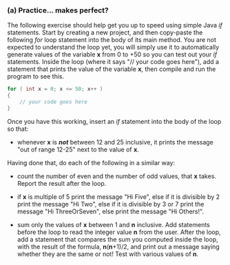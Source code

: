### (a) Practice... makes perfect?

The following exercise should help get you up to speed using simple Java _if_ statements. Start by creating a new project, and then copy-paste the following _for_ loop statement into the body of its main method. You are not expected to understand the loop yet, you will simply use it to automatically generate values of the variable **x** from 0 to +50 so you can test out your _if_ statements. Inside the loop (where it says "// your code goes here"), add a statement that prints the value of the variable **x**, then compile and run the program to see this.

```java
for ( int x = 0; x <= 50; x++ )
{
    // your code goes here
}
```

Once you have this working, insert an _if_ statement into the body of the loop so that:

*   whenever **x** is **_not_** between 12 and 25 inclusive, it prints the message "out of range 12-25"  next to the value of **x**.


Having done that, do each of the following in a similar way:

*   count the number of even and the number of odd values, that **x** takes. Report the result after the loop.

*   if **x** is multiple of 5 print the message "Hi Five", else if it is divisible by 2 print the message "Hi Two", else if it is divisible by 3 or 7 print the message "Hi ThreeOrSeven", else  print the message "Hi Others!".

*   sum only the values of **x** between 1 and **n** inclusive. Add statements before the loop to read the integer value **n** from the user. After the loop, add a statement that compares the sum you computed inside the loop, with the result of the formula, **n**(**n**+1)/2, and print out a message saying whether they are the same or not! Test with various values of **n**.

